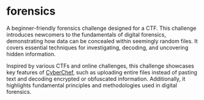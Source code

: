 # forensics

A beginner-friendly forensics challenge designed for a CTF. This challenge introduces newcomers to the fundamentals of digital forensics, demonstrating how data can be concealed within seemingly random files. It covers essential techniques for investigating, decoding, and uncovering hidden information.

Inspired by various CTFs and online challenges, this challenge showcases key features of [CyberChef](https://gchq.github.io/CyberChef/), such as uploading entire files instead of pasting text and decoding encrypted or obfuscated information. Additionally, it highlights fundamental principles and methodologies used in digital forensics.
